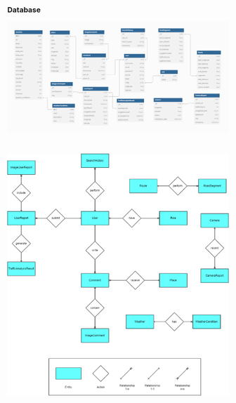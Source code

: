 ### Database 


![Table relationship Diagram](Database.png)

<br>

![Entity Relationship Diagram](ERD_SmartCity.png)
